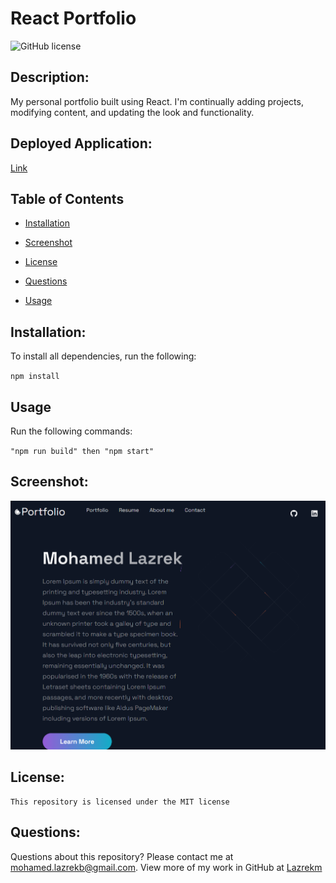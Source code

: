 # React Portfolio
  ![GitHub license](https://img.shields.io/badge/license-MIT-blue.svg)

  ## Description:
My personal portfolio built using React. I'm continually adding projects, modifying content, and updating the look and functionality.

## Deployed Application:
[Link](https://react-portfolio-one-pink.vercel.app/)
  
  ## Table of Contents 
  
  * [Installation](#installation)
  
  * [Screenshot](#screenshot)
  
 * [License](#license)
  
  * [Questions](#questions)

  * [Usage](#usage)
  
  ## Installation:
  To install all dependencies, run the following:

  `
  npm install
  `
  ## Usage
  Run the following commands:

  `
  "npm run build" then "npm start" 
  `

  ## Screenshot:

  ![Screenshot probudget](./public/images/Capture.PNG)

  ## License:
  

    This repository is licensed under the MIT license 

  ## Questions:
  Questions about this repository? Please contact me at [mohamed.lazrekb@gmail.com](mailto:mohamed.lazrekb@gmail.com). View more of my work in GitHub at [Lazrekm](https://github.com/lazrekm) 

